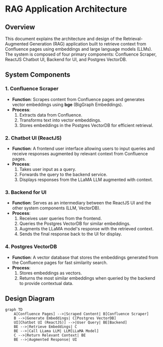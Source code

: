 # RAG Application Architecture

## Overview
This document explains the architecture and design of the Retrieval-Augmented Generation (RAG) application built to retrieve context from Confluence pages using embeddings and large language models (LLMs). The system is composed of four primary components: Confluence Scraper, ReactJS Chatbot UI, Backend for UI, and Postgres VectorDB.

## System Components

### 1. Confluence Scraper
- **Function**: Scrapes content from Confluence pages and generates vector embeddings using **bge** (BigGraph Embeddings).
- **Process**:
  1. Extracts data from Confluence.
  2. Transforms text into vector embeddings.
  3. Stores embeddings in the Postgres VectorDB for efficient retrieval.

### 2. Chatbot UI (ReactJS)
- **Function**: A frontend user interface allowing users to input queries and receive responses augmented by relevant context from Confluence pages.
- **Process**:
  1. Takes user input as a query.
  2. Forwards the query to the backend service.
  3. Displays responses from the LLaMA LLM augmented with context.

### 3. Backend for UI
- **Function**: Serves as an intermediary between the ReactJS UI and the other system components (LLM, VectorDB).
- **Process**:
  1. Receives user queries from the frontend.
  2. Queries the Postgres VectorDB for similar embeddings.
  3. Augments the LLaMA model's response with the retrieved context.
  4. Sends the final response back to the UI for display.

### 4. Postgres VectorDB
- **Function**: A vector database that stores the embeddings generated from the Confluence pages for fast similarity search.
- **Process**:
  1. Stores embeddings as vectors.
  2. Returns the most similar embeddings when queried by the backend to provide contextual data.

## Design Diagram

```mermaid
graph TD
    A[Confluence Pages] -->|Scraped Content| B[Confluence Scraper]
    B -->|Generate Embeddings| C[Postgres VectorDB]
    UI[Chatbot UI (ReactJS)] -->|User Query| BE[Backend]
    BE -->|Retrieve Embeddings| C
    BE -->|Call LLama LLM| LLM[LLaMA Model]
    C -->|Return Relevant Context| BE
    BE -->|Augmented Response| UI
